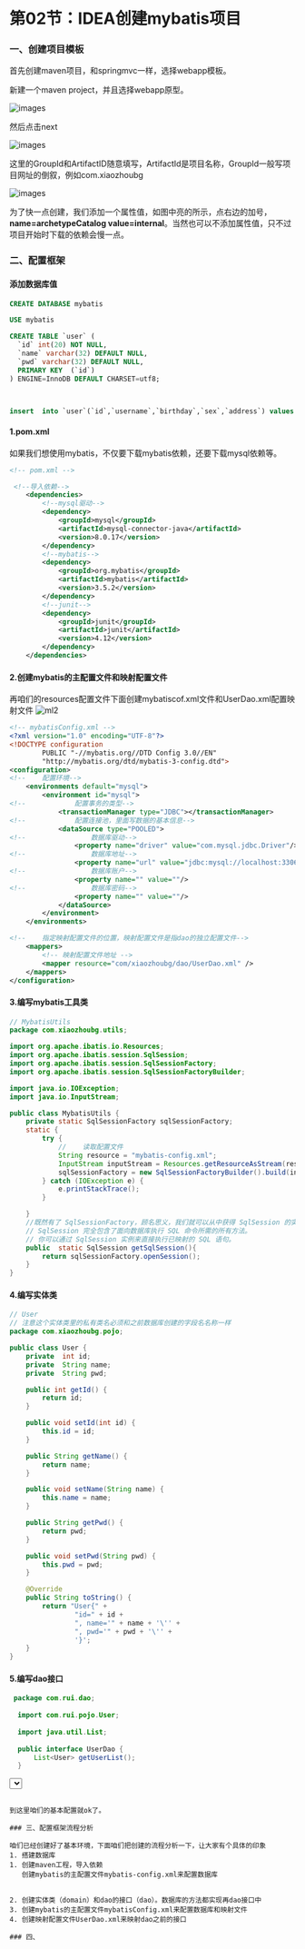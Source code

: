 # 第02节：IDEA创建mybatis项目

### 一、创建项目模板

首先创建maven项目，和springmvc一样，选择webapp模板。  

新建一个maven project，并且选择webapp原型。  

![images](..\images/1401_imgs.png)  

然后点击next  

![images](..\images/1401_images.png)  

这里的GroupId和ArtifactID随意填写，ArtifactId是项目名称，GroupId一般写项目网址的倒叙，例如com.xiaozhoubg  

![images](..\images/1401_pngs.png)  

为了快一点创建，我们添加一个属性值，如图中亮的所示，点右边的加号，**name=archetypeCatalog value=internal**。当然也可以不添加属性值，只不过项目开始时下载的依赖会慢一点。  

### 二、配置框架

#### 添加数据库值

``` sql
CREATE DATABASE mybatis

USE mybatis

CREATE TABLE `user` (
  `id` int(20) NOT NULL,
  `name` varchar(32) DEFAULT NULL,
  `pwd` varchar(32) DEFAULT NULL,
  PRIMARY KEY  (`id`)
) ENGINE=InnoDB DEFAULT CHARSET=utf8;



insert  into `user`(`id`,`username`,`birthday`,`sex`,`address`) values (41,'老王','2018-02-27 17:47:08','男','北京'),(42,'小二王','2018-03-02 15:09:37','女','北京金燕龙'),(43,'小二王','2018-03-04 11:34:34','女','北京金燕龙'),(45,'传智播客','2018-03-04 12:04:06','男','北京金燕龙'),(46,'老王','2018-03-07 17:37:26','男','北京'),(48,'小马宝莉','2018-03-08 11:44:00','女','北京修正');
```

#### 1.pom.xml

如果我们想使用mybatis，不仅要下载mybatis依赖，还要下载mysql依赖等。

``` xml
<!-- pom.xml -->

 <!--导入依赖-->
    <dependencies>
        <!--mysql驱动-->
        <dependency>
            <groupId>mysql</groupId>
            <artifactId>mysql-connector-java</artifactId>
            <version>8.0.17</version>
        </dependency>
        <!--mybatis-->
        <dependency>
            <groupId>org.mybatis</groupId>
            <artifactId>mybatis</artifactId>
            <version>3.5.2</version>
        </dependency>
        <!--junit-->
        <dependency>
            <groupId>junit</groupId>
            <artifactId>junit</artifactId>
            <version>4.12</version>
        </dependency>
    </dependencies>
```
<!-- --- -->
<!-- #### 创建实体类和dao接口

如下目录创建

dao > UserDao  
domain > User  

我们User中写实体类，实体类名称必须保证和数据库的字段名称一样

所有的方法都写在domain中

![ml](..\images/1502_ml.png)

``` java
// User类
 import java.util.Date;
import java.io.Serializable;
// 引入序列化接口
public class User implements Serializable {
    private Integer id;
    private String username;
    private Date birthday ;
    private String sex;
    private String address;
    // 然后记得一定要生成getter and setter和to String()方法。不然无法赋值或调用。这一点再咱们第14章绑定数据中说过。
}
```

``` java
// UserDao接口实现方法
import com.xiaozhoubg.domain.User;

import java.util.List;

//用户的持久层接口
public interface UserDao {

    //定义返回值是List数组类型
    //查询所有
    List<User> findAll();
}
``` -->

#### 2.创建mybatis的主配置文件和映射配置文件

再咱们的resources配置文件下面创建mybatiscof.xml文件和UserDao.xml配置映射文件
![ml2](../images/1502_ml3.png)

``` xml
<!-- mybatisConfig.xml -->
<?xml version="1.0" encoding="UTF-8"?>
<!DOCTYPE configuration
        PUBLIC "-//mybatis.org//DTD Config 3.0//EN"
        "http://mybatis.org/dtd/mybatis-3-config.dtd">
<configuration>
<!--    配置环境-->
    <environments default="mysql">
        <environment id="mysql">
<!--            配置事务的类型-->
            <transactionManager type="JDBC"></transactionManager>
<!--            配置连接池，里面写数据的基本信息-->
            <dataSource type="POOLED">
<!--                数据库驱动-->
                <property name="driver" value="com.mysql.jdbc.Driver"/>
<!--                数据库地址-->
                <property name="url" value="jdbc:mysql://localhost:3306/mybatis"/>
<!--                数据库账户-->
                <property name="" value=""/>
<!--                数据库密码-->
                <property name="" value=""/>
            </dataSource>
        </environment>
    </environments>

<!--    指定映射配置文件的位置，映射配置文件是指dao的独立配置文件-->
    <mappers>
        <!-- 映射配置文件地址 -->
        <mapper resource="com/xiaozhoubg/dao/UserDao.xml" />
    </mappers>
</configuration>
```

#### 3.编写mybatis工具类

``` java
// MybatisUtils
package com.xiaozhoubg.utils;

import org.apache.ibatis.io.Resources;
import org.apache.ibatis.session.SqlSession;
import org.apache.ibatis.session.SqlSessionFactory;
import org.apache.ibatis.session.SqlSessionFactoryBuilder;

import java.io.IOException;
import java.io.InputStream;

public class MybatisUtils {
    private static SqlSessionFactory sqlSessionFactory;
    static {
        try {
            //    读取配置文件
            String resource = "mybatis-config.xml";
            InputStream inputStream = Resources.getResourceAsStream(resource);
            sqlSessionFactory = new SqlSessionFactoryBuilder().build(inputStream);
        } catch (IOException e) {
            e.printStackTrace();
        }

    }
    //既然有了 SqlSessionFactory，顾名思义，我们就可以从中获得 SqlSession 的实例了。
    // SqlSession 完全包含了面向数据库执行 SQL 命令所需的所有方法。
    // 你可以通过 SqlSession 实例来直接执行已映射的 SQL 语句。
    public  static SqlSession getSqlSession(){
        return sqlSessionFactory.openSession();
    }
}
```

#### 4.编写实体类

``` java
// User
// 注意这个实体类里的私有类名必须和之前数据库创建的字段名名称一样
package com.xiaozhoubg.pojo;

public class User {
    private  int id;
    private  String name;
    private  String pwd;

    public int getId() {
        return id;
    }

    public void setId(int id) {
        this.id = id;
    }

    public String getName() {
        return name;
    }

    public void setName(String name) {
        this.name = name;
    }

    public String getPwd() {
        return pwd;
    }

    public void setPwd(String pwd) {
        this.pwd = pwd;
    }

    @Override
    public String toString() {
        return "User{" +
                "id=" + id +
                ", name='" + name + '\'' +
                ", pwd='" + pwd + '\'' +
                '}';
    }
}

```

#### 5.编写dao接口

``` java
 package com.rui.dao;
  
  import com.rui.pojo.User;
  
  import java.util.List;
  
  public interface UserDao {
      List<User> getUserList();
  }
```



<!-- 接下来创建UserDao.xml文件来映射之前的dao接口

``` xml
<?xml version="1.0" encoding="UTF-8"?>
<!DOCTYPE mapper
        PUBLIC "-//mybatis.org//DTD Mapper 3.0//EN"
        "http://mybatis.org/dtd/mybatis-3-mapper.dtd">
<!--        namespace映射的dao接口地址-->
<mapper namespace="com.xiaozhoubg.dao.UserDao">
<!--配置查询所有-->
<!--    id="findAll" 中的findAll要对应之前dao接口中的方法（List<User> findAll()）-->
    <select id="findAll">
        select * from user
    </select>
</mapper>

``` -->

到这里咱们的基本配置就ok了。

### 三、配置框架流程分析

咱们已经创建好了基本环境，下面咱们把创建的流程分析一下，让大家有个具体的印象
1. 搭建数据库
1. 创建maven工程，导入依赖
   创建mybatis的主配置文件mybatis-config.xml来配置数据库


2. 创建实体类（domain）和dao的接口（dao）。数据库的方法都实现再dao接口中
3. 创建mybatis的主配置文件mybatisConfig.xml来配置数据库和映射文件
4. 创建映射配置文件UserDao.xml来映射dao之前的接口

### 四、